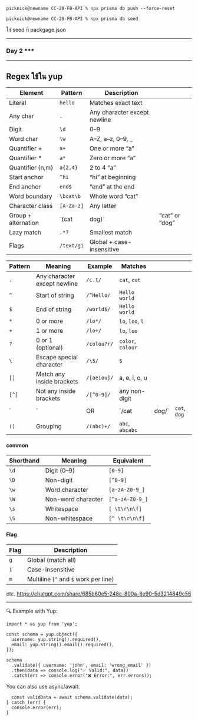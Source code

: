 ```
picknick@newname CC-20-FB-API % npx prisma db push --force-reset
```

```
picknick@newname CC-20-FB-API % npx prisma db seed              
```
ใส่ seed ที่ packgage.json

---

### Day 2 ***

---
## Regex ใช้ใน yup
| Element             | Pattern    | Description                  |                |
| ------------------- | ---------- | ---------------------------- | -------------- |
| Literal             | `hello`    | Matches exact text           |                |
| Any char            | `.`        | Any character except newline |                |
| Digit               | `\d`       | 0–9                          |                |
| Word char           | `\w`       | A–Z, a–z, 0–9, \_            |                |
| Quantifier +        | `a+`       | One or more “a”              |                |
| Quantifier \*       | `a*`       | Zero or more “a”             |                |
| Quantifier {n,m}    | `a{2,4}`   | 2 to 4 “a”                   |                |
| Start anchor        | `^hi`      | “hi” at beginning            |                |
| End anchor          | `end$`     | “end” at the end             |                |
| Word boundary       | `\bcat\b`  | Whole word “cat”             |                |
| Character class     | `[A-Za-z]` | Any letter                   |                |
| Group + alternation | \`(cat     | dog)\`                       | “cat” or “dog” |
| Lazy match          | `.*?`      | Smallest match               |                |
| Flags               | `/text/gi` | Global + case-insensitive    |                |


| Pattern | Meaning                      | Example     | Matches           |        |              |
| ------- | ---------------------------- | ----------- | ----------------- | ------ | ------------ |
| `.`     | Any character except newline | `/c.t/`     | `cat`, `cut`      |        |              |
| `^`     | Start of string              | `/^Hello/`  | `Hello world`     |        |              |
| `$`     | End of string                | `/world$/`  | `Hello world`     |        |              |
| `*`     | 0 or more                    | `/lo*/`     | `lo`, `loo`, `l`  |        |              |
| `+`     | 1 or more                    | `/lo+/`     | `lo`, `loo`       |        |              |
| `?`     | 0 or 1 (optional)            | `/colou?r/` | `color`, `colour` |        |              |
| `\`     | Escape special character     | `/\$/`      | `$`               |        |              |
| `[]`    | Match any inside brackets    | `/[aeiou]/` | a, e, i, o, u     |        |              |
| `[^]`   | Not any inside brackets      | `/[^0-9]/`  | any non-digit     |        |              |
| \`      | \`                           | OR          | \`/cat            | dog/\` | `cat`, `dog` |
| `()`    | Grouping                     | `/(abc)+/`  | `abc`, `abcabc`   |        |              |

#### common
| Shorthand | Meaning            | Equivalent      |
| --------- | ------------------ | --------------- |
| `\d`      | Digit (0–9)        | `[0-9]`         |
| `\D`      | Non-digit          | `[^0-9]`        |
| `\w`      | Word character     | `[a-zA-Z0-9_]`  |
| `\W`      | Non-word character | `[^a-zA-Z0-9_]` |
| `\s`      | Whitespace         | `[ \t\r\n\f]`   |
| `\S`      | Non-whitespace     | `[^ \t\r\n\f]`  |



#### Flag
| Flag | Description                           |
| ---- | ------------------------------------- |
| `g`  | Global (match all)                    |
| `i`  | Case-insensitive                      |
| `m`  | Multiline (`^` and `$` work per line) |


etc. https://chatgpt.com/share/685b60e5-248c-800a-8e90-5d3214849c56


---

🔍 Example with Yup:

```
import * as yup from 'yup';

const schema = yup.object({
  username: yup.string().required(),
  email: yup.string().email().required(),
});

schema
  .validate({ username: 'john', email: 'wrong_email' })
  .then(data => console.log("✅ Valid:", data))
  .catch(err => console.error("❌ Error:", err.errors));
```

You can also use async/await:  

```try {
  const validData = await schema.validate(data);
} catch (err) {
  console.error(err);
}

```